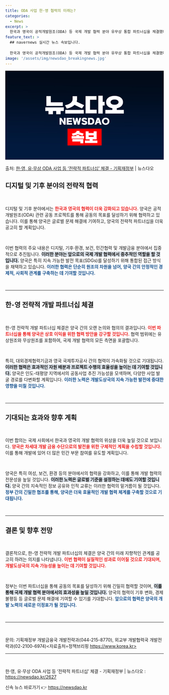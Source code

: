 ```yaml
---
title: ODA 사업 한·영 협력의 미래는?
categories:
  - News
excerpt: >
  한국과 영국이 공적개발원조(ODA) 등 국제 개발 협력 분야 유무상 통합 파트너십을 체결했다. 기획재정부는 …
feature_text: >
  ## navernews 실시간 뉴스 속보입니다.

  한국과 영국이 공적개발원조(ODA) 등 국제 개발 협력 분야 유무상 통합 파트너십을 체결했다. 기획재정부는 …
image: '/assets/img/newsdao_breakingnews.jpg'
---
```


![뉴스다오 속보](/assets/img/newsdao_breakingnews.jpg)

<p>출처: <a href="https://newsdao.kr/2627" rel="dofollow">한·영, 유·무상 ODA 사업 등 ‘전략적 파트너십’ 체결 - 기획재정부</a> | 뉴스다오</p>

<h2 data-ke-size="size26">디지털 및 기후 분야의 전략적 협력</h2>

<p data-ke-size="size16">&nbsp;</p>

디지털 및 기후 분야에서는 <b><span style="color: #ee2323;">한국과 영국의 협력이 더욱 강화되고 있습니다.</span></b> 양국은 공적개발원조(ODA) 관련 공동 프로젝트를 통해 공동의 목표를 달성하기 위해 협력하고 있습니다. 이를 통해 양국은 글로벌 문제 해결에 기여하고, 양국의 전략적 파트너십을 더욱 공고히 할 계획입니다. 

<p data-ke-size="size16">&nbsp;</p>

이번 협력의 주요 내용은 디지털, 기후·환경, 보건, 민간협력 및 개발금융 분야에서 집중적으로 추진됩니다. <b><span style="background-color: #21538527;">이러한 분야는 앞으로의 국제 개발 협력에서 중추적인 역할을 할 것입니다.</span></b> 양국은 특히 지속 가능한 발전 목표(SDGs)를 달성하기 위해 통합된 접근 방식을 채택하고 있습니다. <b><span style="color: #1a5490;">이러한 협력은 단순히 원조의 차원을 넘어, 양국 간의 안정적인 경제적, 사회적 관계를 구축하는 데 기여할 것입니다.</span></b>

<p data-ke-size="size16">&nbsp;</p>

<hr />

<h2 data-ke-size="size26">한-영 전략적 개발 파트너십 체결</h2>

<p data-ke-size="size16">&nbsp;</p>

한-영 전략적 개발 파트너십 체결은 양국 간의 오랜 논의와 협의의 결과입니다. <b><span style="color: #ee2323;">이번 파트너십을 통해 양국은 상호 이익을 위한 협력 방안을 강구할 것입니다.</span></b> 협력 범위에는 유상원조와 무상원조를 포함하여, 국제 개발 협력의 모든 측면을 포괄합니다.

<p data-ke-size="size16">&nbsp;</p>

특히, 대외경제협력기금과 영국 국제투자공사 간의 협력이 가속화될 것으로 기대됩니다. <b><span style="background-color: #21538527;">이러한 협력은 효과적인 자원 배분과 프로젝트 수행의 효율성을 높이는 데 기여할 것입니다.</span></b> 양국은 인도-태평양 지역에서의 공동사업 추진 가능성을 모색하며, 다양한 사업 발굴 경로를 다변화할 계획입니다. <b><span style="color: #1a5490;">이러한 노력은 개발도상국의 지속 가능한 발전에 중대한 영향을 미칠 것입니다.</span></b>

<p data-ke-size="size16">&nbsp;</p>

<hr />

<h2 data-ke-size="size26">기대되는 효과와 향후 계획</h2>

<p data-ke-size="size16">&nbsp;</p>

이번 합의는 국제 사회에서 한국과 영국의 개발 협력의 위상을 더욱 높일 것으로 보입니다. <b><span style="color: #ee2323;">양국은 차세대 개발 금융 수단으로의 발전을 위한 구체적인 계획을 수립할 것입니다.</span></b> 이를 통해 개발에 있어 더 많은 민간 부문 참여를 유도할 계획입니다.

<p data-ke-size="size16">&nbsp;</p>

양국은 특히 여성, 보건, 환경 등의 분야에서의 협력을 강화하고, 이를 통해 개발 협력의 전문성을 높일 것입니다. <b><span style="background-color: #21538527;">이러한 노력은 글로벌 기준을 설정하는 데에도 기여할 것입니다.</span></b> 양국 간의 지속적인 정보 공유와 인적 교류는 이러한 협력의 밑거름이 될 것입니다. <b><span style="color: #1a5490;">정부 간의 긴밀한 협조를 통해, 양국은 더욱 효율적인 개발 협력 체계를 구축할 것으로 기대됩니다.</span></b>

<p data-ke-size="size16">&nbsp;</p>

<hr />

<h2 data-ke-size="size26">결론 및 향후 전망</h2>

<p data-ke-size="size16">&nbsp;</p>

결론적으로, 한-영 전략적 개발 파트너십의 체결은 양국 간의 미래 지향적인 관계를 공고히 하려는 의지를 나타냅니다. <b><span style="color: #ee2323;">이번 협력이 실질적인 성과로 이어질 것으로 기대되며, 개발도상국의 지속 가능성을 높이는 데 기여할 것입니다.</span></b> 

<p data-ke-size="size16">&nbsp;</p>

정부는 이번 파트너십을 통해 공동의 목표를 달성하기 위해 긴밀히 협력할 것이며, <b><span style="background-color: #21538527;">이를 통해 국제 개발 협력 분야에서의 효과성을 높일 것입니다.</span></b> 양국의 협력이 기후 변화, 경제 불평등 등 글로벌 문제 해결에 기여할 수 있기를 기대합니다. <b><span style="color: #1a5490;">앞으로의 협력은 양국의 개발 노력의 새로운 이정표가 될 것입니다.</span></b>

<p data-ke-size="size16">&nbsp;</p>

<hr />

<p data-ke-size="size16">&nbsp;</p>

문의: 기획재정부 개발금융국 개발전략과(044-215-8770), 외교부 개발협력국 개발전략과(02-2100-6974)<자료출처=정책브리핑 https://www.korea.kr> 

<hr />

<p data-ke-size="size16">&nbsp;</p>

한·영, 유·무상 ODA 사업 등 ‘전략적 파트너십’ 체결 - 기획재정부 | 뉴스다오  : <a href="https://newsdao.kr/2627">https://newsdao.kr/2627</a> 

신속 뉴스 바로가기 👉 <a href="https://newsdao.kr" rel="dofollow">https://newsdao.kr</a>


